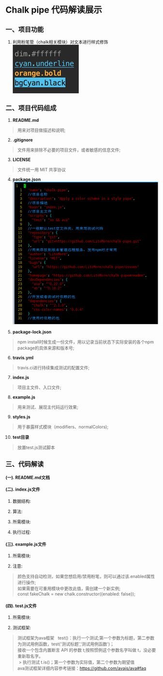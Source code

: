 # Chalk pipe 代码解读展示

## 一、项目功能  
  1. 利用粉笔管（chalk相关模块）对文本进行样式修饰  
  ![](https://github.com/gaojing1226/chalk-pipe-demo/blob/master/screenshot.png)
  
## 二、项目代码组成
  1. **README.md**  
  > 用来对项目做描述和说明;
  
  2. **.gitignore**  
  > 文件用来排除不必要的项目文件，或者敏感的信息文件;
  
  3. **LICENSE**  
  > 文件统一用 MIT 共享协议
  
  4. **package.json**  
    ![](https://github.com/gaojing1226/chalk-pipe-demo/blob/master/docs/QQ%E5%9B%BE%E7%89%8720171207171458.png)
  
  5. **package-lock.json**  
  > npm install时候生成一份文件，用以记录当前状态下实际安装的各个npm package的具体来源和版本号;
  
  6. **travis.yml**  
  > travis.ci进行持续集成测试的配置文件;
  
  7. **index.js**  
  > 项目主文件、入口文件;
  
  8. **example.js**  
  > 用来测试、展现主代码运行效果;
  
  9. **styles.js**  
  > 用于暴露样式模块（modifiers、normalColors);
  
  10. **test目录**  
  > 放置test.js测试脚本
  
## 三、代码解读
#### (一). README.md文档

#### (二). index.js文件

  1. 数据结构:
  
  2. 算法:
  
  3. 所需模块:
  
  4. 执行过程:
  
#### (三). example.js文件

  1. 所需模块:
  
  2. 注意:
  
  > 颜色支持自动检测，如果您想启用/禁用粉笔，则可以通过该.enabled属性进行操作;     
  > 如果需要在可重用模块中更改此值，需创建一个新实例;      
  > const fakeChalk = new chalk.constructor({enabled: false});
  
#### (四). test.js文件
  
  1. 所需模块:
  
  2. 测试框架:
  
  > 测试框架为ava框架   
  > test()：执行一个测试;第一个参数为标题，第二参数为测试用例函数，test('测试标题','测试用例函数')；  
  > 接收一个包含内置断言 API 的参数 t;按照惯例这个参数名字叫做 t，没必要重新取名字。  
  > 执行测试 t.is()；第一个参数为实际值，第二个参数为期望值  
  > ava测试框架详细内容参考链接：https://github.com/avajs/ava#faq

